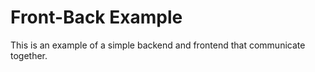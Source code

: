# Front-Back Example

This is an example of a simple backend and frontend that communicate together.
